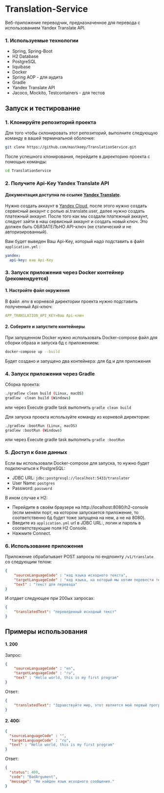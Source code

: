 # Translation-Service

Веб-приложение переводчик, предназначенное для перевода с использованием Yandex Translate API.

### 1. Используемые технологии

- Spring, Spring-Boot
- H2 Database
- PostgreSQL
- liquibase
- Docker
- Spring AOP - для аудита
- Gradle
- Yandex Translate API
- Jacoco, Mockito, Testcontainers - для тестов

## Запуск и тестирование

### 1. Клонируйте репозиторий проекта

Для того чтобы склонировать этот репозиторий, выполните следующую команду в вашей терминальной оболочке:

```bash
git clone https://github.com/mastkeey/TranslationService.git
```

После успешного клонирования, перейдите в директорию проекта с помощью команды:

```bash
cd TranslationService
```

### 2. Получите Api-Key Yandex Translate API

#### Документация доступна по ссылке [Yandex Translate](https://yandex.cloud/ru/docs/translate/).

Нужно создать аккаунт в [Yandex Cloud](https://yandex.cloud/ru/), после этого нужно создать сервисный аккаунт 
с ролью ai.translate.user, далее нужно создать платежный аккаунт. После того как мы создали платежный аккаунт, 
следует зайти в наш сервисный аккаунт и создать новый ключ. Это должен быть ОБЯЗАТЕЛЬНО API-ключ (не статический и не авторизированный). 

Вам будет выведен Ваш Api-Key, который надо подставить в файл `application.yml` : 
```yaml
yandex:
  api-key: ваш Api-Key 
```

### 3. Запуск приложения через Docker контейнер (рекомендуется)

#### 1. Настройте файл окружения

В файл .env в корневой директории проекта нужно подставить полученный Api-ключ:
```yaml
APP_TRANSLATION_API_KEY=Ваш Api-ключ
```
#### 2. Соберите и запустите контейнеры
При запущенном Docker нужно использовать Docker-compose файл для сборки образа и запуска бд с приложением:

```bash
docker-compose up --build
```
Будет создано и запущено два контейнера: для бд и для приложения


### 4. Запуск приложения через Gradle

Сборка проекта:
```bash
./gradlew clean build (Linux, macOS)
gradlew  clean build (Windows)
```

или через Execute gradle task выполнить `gradle clean build`

Для запуска проекта используйте команду из корневой директории:
```bash
./gradlew :bootRun (Linux, macOS)
gradlew :bootRun (Windows)
```

или через Execute gradle task выполнить `gradle :bootRun`


### 5. Доступ к базе данных

Если вы использовали Docker-compose для запуска, то нужно будет подключаться к PostgreSQL:

- JDBC URL: `jdbc:postgresql://localhost:5433/translater`
- User Name: `postgres`
- Password: `password`

В ином случае к H2:

- Перейдите в своём браузере на http://localhost:8080/h2-console (если меняли порт, на котором запускается приложение, то соответственно бд будет тоже запущена на нем, а не на 8080).
- Введите из `application.yml` url в JDBC URL:, логин и пароль в соответствующие поля H2 Console.
- Нажмите Connect.

### 6. Использование приложения

Приложение обрабатывает POST запросы по ендпоинту `/v1/translate` со следующим телом:

```json
{
    "sourceLanguageCode" : "код языка исходного текста",
    "targetLanguageCode" : "код языка, на который мы хотим перевести текст",
    "text" : "текст для перевода"
}
```

И отдает следующее при 200ых запросах:

```json
{
    "translatedText": "переведенный исходный текст"
}
```


## Примеры использования


#### 1. 200
Запрос:
```json
{
    "sourceLanguageCode" : "en",
    "targetLanguageCode" : "ru",
    "text" : "Hello world, this is my first program"
}
```
Ответ:
```json
{
    "translatedText": "Здравствуйте мир, этот является мой первый программа"
}
```
#### 2. 400:
```json
{
  "sourceLanguageCode" : "",
  "targetLanguageCode" : "ru",
  "text" : "Hello world, this is my first program"
}
```
Ответ:
```json
{
  "status": 400,
  "code": "BadArgument",
  "message": "Не найден язык исходного сообщения."
}
```